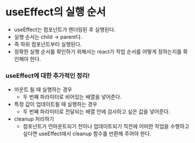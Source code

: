 # useEffect의 실행 순서
- useEffect는 컴포넌트가 렌더링된 후 실행된다. 
- 실행 순서는 child -> parent다. 
- 즉 하위 컴포넌트부터 실행된다.
- 정확한 실행 순서를 확인하기 위해서는 react가 작업 순서를 어떻게 정하는지를 확인해야 한다. 

### useEffect에 대한 추가적인 정리!
- 마운트 될 때 실행하는 경우
  - 두 번째 파라미터로 비어있는 배열을 넣어준다.
- 특정 값이 업데이트될 때 실행하는 경우
  - 두 번째 파라미터로 전달되는 배열 안에 검사하고 싶은 값을 넣어준다. 
- cleanup 처리하기 
  - 컴포넌트가 언마운트되기 전이나 업데이트되기 직전에 어떠한 작업을 수행하고 싶다면 useEffect에서 cleanup 함수를 반환해 주어야 한다. 
